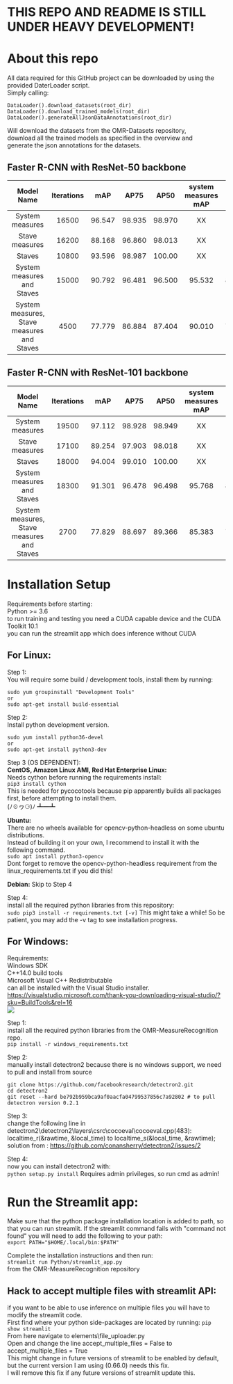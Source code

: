 # THIS REPO AND README IS STILL UNDER HEAVY DEVELOPMENT!

# About this repo

All data required for this GitHub project can be downloaded by using the provided DaterLoader script.  
Simply calling:  
```
DataLoader().download_datasets(root_dir)
DataLoader().download_trained_models(root_dir)
DataLoader().generateAllJsonDataAnnotations(root_dir)
``` 
Will download the datasets from the OMR-Datasets repository,  
download all the trained models as specified in the overview and  
generate the json annotations for the datasets.

## Faster R-CNN with ResNet-50 backbone
|   Model Name        					     |   Iterations  |   mAP    |   AP75   |   AP50   | system measures mAP |  staves mAP   |  stave measures mAP   |
|:------------------------------------------:|:-------------:|:--------:|:--------:|:--------:|:-------------------:|:-------------:|:---------------------:|
|   System measures   					     |     16500     |  96.547  |  98.935  |  98.970  |        XX           |      XX       |           XX          |
|   Stave measures    					     |     16200     |  88.168  |  96.860  |  98.013  |        XX           |      XX       |           XX          |
|      Staves         					     |     10800     |  93.596  |  98.987  |  100.00  |        XX           |      XX       |           XX          |
| System measures and Staves                 |     15000     |  90.792  |  96.481  |  96.500  |       95.532        |    86.053     |           XX          |
| System measures, Stave measures and Staves |     4500      |  77.779  |  86.884  |  87.404  |       90.010        |    78.622     |         64.706        |



## Faster R-CNN with ResNet-101 backbone
|   Model Name        					     |   Iterations  |   mAP    |   AP75   |   AP50   | system measures mAP |  staves mAP   |  stave measures mAP   |
|:------------------------------------------:|:-------------:|:--------:|:--------:|:--------:|:-------------------:|:-------------:|:---------------------:|
|   System measures   					     |     19500     |  97.112  |  98.928  |  98.949  |        XX           |      XX       |           XX          |
|   Stave measures    					     |     17100     |  89.254  |  97.903  |  98.018  |        XX           |      XX       |           XX          |
|      Staves         					     |     18000     |  94.004  |  99.010  |  100.00  |        XX           |      XX       |           XX          |
| System measures and Staves                 |     18300     |  91.301  |  96.478  |  96.498  |       95.768        |    86.834     |           XX          |
| System measures, Stave measures and Staves |     2700      |  77.829  |  88.697  |  89.366  |       85.383        |    79.779     |         68.324        |


<!-- STILL NEEDS TO BE TRAINED
## Faster R-CNN with ResNeXt-101-32x8d backbone
|   Model Name        					     |   Iterations  |   mAP    |   AP75   |   AP50   | system measures mAP |  staves mAP   |  stave measures mAP   |
|:------------------------------------------:|:-------------:|:--------:|:--------:|:--------:|:-------------------:|:-------------:|:---------------------:|
|   System measures   					     |     19500     |  97.112  |  98.928  |  98.949  |        XX           |      XX       |           XX          |
|   Stave measures    					     |     17100     |  89.254  |  97.903  |  98.018  |        XX           |      XX       |           XX          |
|      Staves         					     |     10800     |  93.596  |  98.987  |  100.00  |        XX           |      XX       |           XX          |
| System measures and Staves                 |     18300     |  91.301  |  96.478  |  96.498  |       95.768        |    86.834     |           XX          |
| System measures, Stave measures and Staves |     2700      |  77.829  |  88.697  |  89.366  |       85.383        |    79.779     |         68.324        |
-->

# Installation Setup

Requirements before starting:  
Python >= 3.6  
to run training and testing you need a CUDA capable device and the CUDA Toolkit 10.1  
you can run the streamlit app which does inference without CUDA

## For Linux:

Step 1:  
You will require some build / development tools, install them by running:  
```
sudo yum groupinstall "Development Tools"
or
sudo apt-get install build-essential
```

Step 2:  
Install python development version.  
```
sudo yum install python36-devel
or
sudo apt-get install python3-dev
```

Step 3 (OS DEPENDENT):  
**CentOS, Amazon Linux AMI, Red Hat Enterprise Linux:**  
Needs cython before running the requirements install:  
```pip3 install cython```  
This is needed for pycocotools because pip apparently builds all packages first, before attempting to install them.  
(ﾉ☉ヮ⚆)ﾉ ┻━┻

**Ubuntu:**  
There are no wheels available for opencv-python-headless on some ubuntu distributions.  
Instead of building it on your own, I recommend to install it with the following command.  
```sudo apt install python3-opencv```  
Dont forget to remove the opencv-python-headless requirement from the linux_requirements.txt if you did this!  

**Debian:**
Skip to Step 4  

Step 4:  
install all the required python libraries from this repository:  
```sudo pip3 install -r requirements.txt [-v]```
This might take a while! So be patient, you may add the -v tag to see installation progress.  

## For Windows:

Requirements:  
Windows SDK  
C++14.0 build tools  
Microsoft Visual C++ Redistributable  
can all be installed with the Visual Studio installer.  
https://visualstudio.microsoft.com/thank-you-downloading-visual-studio/?sku=BuildTools&rel=16  
![](Images/VS_setup.png)

Step 1:  
install all the required python libraries from the OMR-MeasureRecognition repo.  
```pip install -r windows_requirements.txt```

Step 2:  
manually install detectron2 because there is no windows support, we need to pull and install from source  
```
git clone https://github.com/facebookresearch/detectron2.git
cd detectron2
git reset --hard be792b959bca9af0aacfa04799537856c7a92802 # to pull detectron version 0.2.1
```

Step 3:  
change the following line in detectron2\detectron2\layers\csrc\cocoeval\cocoeval.cpp(483):  
localtime_r(&rawtime, &local_time) to localtime_s(&local_time, &rawtime);
solution from : https://github.com/conansherry/detectron2/issues/2  

Step 4:  
now you can install detectron2 with:  
```python setup.py install```
Requires admin privileges, so run cmd as admin!

# Run the Streamlit app:

Make sure that the python package installation location is added to path, so that you can run streamlit. If the streamlit command fails with "command not found" you will need to add the following to your path:  
```export PATH="$HOME/.local/bin:$PATH"```

Complete the installation instructions and then run:  
```streamlit run Python/streamlit_app.py```  
from the OMR-MeasureRecognition repository

## Hack to accept multiple files with streamlit API:

if you want to be able to use inference on multiple files you will have to modify the streamlit code.  
First find where your python side-packages are located by running:
```pip show streamlit```  
From here navigate to elements\file_uploader.py  
Open and change the line accept_multiple_files = False to accept_multiple_files = True  
This might change in future versions of streamlit to be enabled by default, but the current version I am using (0.66.0) needs this fix.  
I will remove this fix if any future versions of streamlit update this.